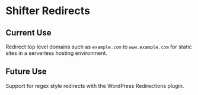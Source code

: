 # Shifter Redirects

## Current Use
Redirect top level domains such as `example.com` to `www.example.com` for static sites in a serverless hosting environment.

## Future Use
Support for regex style redirects with the WordPress Redirections plugin.
